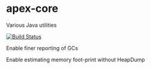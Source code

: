 # apex-core
Various Java utilities

[![Build Status](https://travis-ci.org/blasd/apex-core.svg?branch=master)](https://travis-ci.org/blasd/apex-core)

Enable finer reporting of GCs

Enable estimating memory foot-print without HeapDump
